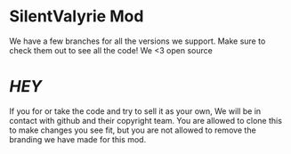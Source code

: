 # **SilentValyrie Mod**

We have a few branches for all the versions we support. Make sure to check them out to see all the code!
We <3 open source

# ***HEY***
If you for or take the code and try to sell it as your own, We will be in contact with github and their copyright team. 
You are allowed to clone this to make changes you see fit, but you are not allowed to remove the branding we have made for this mod.